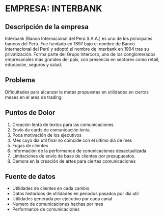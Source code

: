 # EMPRESA: INTERBANK


## Descripción de la empresa
Interbank (Banco Internacional del Perú S.A.A.) es uno de los principales bancos del Perú. Fue fundado en 1897 bajo el nombre de Banco Internacional del Perú y adoptó el nombre de Interbank en 1994 tras su privatización. Forma parte del Grupo Intercorp, uno de los conglomerados empresariales más grandes del país, con presencia en sectores como retail, educación, seguros y salud.


## Problema
Dificultades para alcanzar la metas propuestas en utilidades en ciertos meses en el area de trading

## Puntos de Dolor
1. Creación lenta de textos para las comunicaciones
2. Envio de cards de comunicación lenta.
3. Poca motivación de los ejecutivos
4. Mes cuyo día util final no coincide con el último día de mes
5. Fugas de clientes
6. Información de la performance de conunicaciones desactualizada
7. Limitaciones de envío de base de clientes por presupuestos.
8. Demora en la creación de artes para ciertas comunicaciones

## Fuente de datos
* Utilidades de clientes en cada cambio 
* Datos historicos de utilidades en periodos pasados por dia util 
* Utilidades generada por ejecutivo por cada canal
* Numero de comunicaciones hechas por mes 
* Performance de comunicaciones
